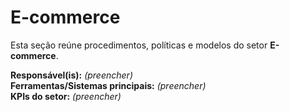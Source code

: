 # E-commerce

Esta seção reúne procedimentos, políticas e modelos do setor **E-commerce**.

**Responsável(is):** _(preencher)_  
**Ferramentas/Sistemas principais:** _(preencher)_  
**KPIs do setor:** _(preencher)_
